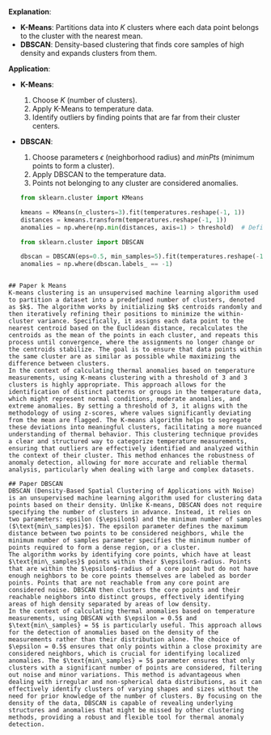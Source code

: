 **Explanation**:
   - **K-Means**: Partitions data into $K$ clusters where each data point belongs to the cluster with the nearest mean.
   - **DBSCAN**: Density-based clustering that finds core samples of high density and expands clusters from them.

**Application**:
   - **K-Means**:
     1. Choose $K$ (number of clusters).
     2. Apply K-Means to temperature data.
     3. Identify outliers by finding points that are far from their cluster centers.
   - **DBSCAN**:
     1. Choose parameters $\epsilon$ (neighborhood radius) and $minPts$ (minimum points to form a cluster).
     2. Apply DBSCAN to the temperature data.
     3. Points not belonging to any cluster are considered anomalies.

     ```python
     from sklearn.cluster import KMeans

     kmeans = KMeans(n_clusters=3).fit(temperatures.reshape(-1, 1))
     distances = kmeans.transform(temperatures.reshape(-1, 1))
     anomalies = np.where(np.min(distances, axis=1) > threshold)  # Define your threshold
     ```
     ```python
     from sklearn.cluster import DBSCAN

     dbscan = DBSCAN(eps=0.5, min_samples=5).fit(temperatures.reshape(-1, 1))
     anomalies = np.where(dbscan.labels_ == -1)
```

## Paper k Means
K-means clustering is an unsupervised machine learning algorithm used to partition a dataset into a predefined number of clusters, denoted as $k$. The algorithm works by initializing $k$ centroids randomly and then iteratively refining their positions to minimize the within-cluster variance. Specifically, it assigns each data point to the nearest centroid based on the Euclidean distance, recalculates the centroids as the mean of the points in each cluster, and repeats this process until convergence, where the assignments no longer change or the centroids stabilize. The goal is to ensure that data points within the same cluster are as similar as possible while maximizing the difference between clusters. 
In the context of calculating thermal anomalies based on temperature measurements, using K-means clustering with a threshold of 3 and 3 clusters is highly appropriate. This approach allows for the identification of distinct patterns or groups in the temperature data, which might represent normal conditions, moderate anomalies, and extreme anomalies. By setting a threshold of 3, it aligns with the methodology of using z-scores, where values significantly deviating from the mean are flagged. The K-means algorithm helps to segregate these deviations into meaningful clusters, facilitating a more nuanced understanding of thermal behavior. This clustering technique provides a clear and structured way to categorize temperature measurements, ensuring that outliers are effectively identified and analyzed within the context of their cluster. This method enhances the robustness of anomaly detection, allowing for more accurate and reliable thermal analysis, particularly when dealing with large and complex datasets.

## Paper DBSCAN
DBSCAN (Density-Based Spatial Clustering of Applications with Noise) is an unsupervised machine learning algorithm used for clustering data points based on their density. Unlike K-means, DBSCAN does not require specifying the number of clusters in advance. Instead, it relies on two parameters: epsilon ($\epsilon$) and the minimum number of samples ($\text{min\_samples}$). The epsilon parameter defines the maximum distance between two points to be considered neighbors, while the minimum number of samples parameter specifies the minimum number of points required to form a dense region, or a cluster. 
The algorithm works by identifying core points, which have at least $\text{min\_samples}$ points within their $\epsilon$-radius. Points that are within the $\epsilon$-radius of a core point but do not have enough neighbors to be core points themselves are labeled as border points. Points that are not reachable from any core point are considered noise. DBSCAN then clusters the core points and their reachable neighbors into distinct groups, effectively identifying areas of high density separated by areas of low density.
In the context of calculating thermal anomalies based on temperature measurements, using DBSCAN with $\epsilon = 0.5$ and $\text{min\_samples} = 5$ is particularly useful. This approach allows for the detection of anomalies based on the density of the measurements rather than their distribution alone. The choice of $\epsilon = 0.5$ ensures that only points within a close proximity are considered neighbors, which is crucial for identifying localized anomalies. The $\text{min\_samples} = 5$ parameter ensures that only clusters with a significant number of points are considered, filtering out noise and minor variations. This method is advantageous when dealing with irregular and non-spherical data distributions, as it can effectively identify clusters of varying shapes and sizes without the need for prior knowledge of the number of clusters. By focusing on the density of the data, DBSCAN is capable of revealing underlying structures and anomalies that might be missed by other clustering methods, providing a robust and flexible tool for thermal anomaly detection.

